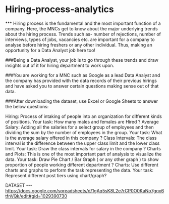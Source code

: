 # Hiring-process-analytics

*** Hiring process is the fundamental and the most important function of a company. Here, the MNCs get to know about the major underlying trends about the hiring process. Trends such as- number of rejections, number of interviews, types of jobs, vacancies etc. are important for a company to analyse before hiring freshers or any other individual. Thus, making an opportunity for a Data Analyst job here too!

###Being a Data Analyst, your job is to go through these trends and draw insights out of it for hiring department to work upon.

###You are working for a MNC such as Google as a lead Data Analyst and the company has provided with the data records of their previous hirings and have asked you to answer certain questions making sense out of that data.

###After downloading the dataset, use Excel or Google Sheets to answer the below questions:

Hiring: Process of intaking of people into an organization for different kinds of positions.
Your task: How many males and females are Hired ?
Average Salary: Adding all the salaries for a select group of employees and then dividing the sum by the number of employees in the group.
Your task: What is the average salary offered in this company ?
Class Intervals: The class interval is the difference between the upper class limit and the lower class limit.
Your task: Draw the class intervals for salary in the company ?
Charts and Plots: This is one of the most important part of analysis to visualize the data.
Your task: Draw Pie Chart / Bar Graph ( or any other graph ) to show proportion of people working different department ?
Charts: Use different charts and graphs to perform the task representing the data.
Your task: Represent different post tiers using chart/graph?


DATASET --- https://docs.google.com/spreadsheets/d/1gAq5sK8L2e7rCP0O0KaNo7gqx6tfnVQk/edit#gid=1029390730
